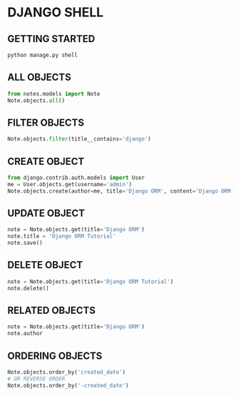 # DJANGO SHELL

## GETTING STARTED

```bash
python manage.py shell
```

## ALL OBJECTS

```python
from notes.models import Note
Note.objects.all()
```

## FILTER OBJECTS

```python
Note.objects.filter(title__contains='django')
```

## CREATE OBJECT

```python
from django.contrib.auth.models import User
me = User.objects.get(username='admin')
Note.objects.create(author=me, title='Django ORM', content='Django ORM is easy to use.')
```

## UPDATE OBJECT

```python
note = Note.objects.get(title='Django ORM')
note.title = 'Django ORM Tutorial'
note.save()
```

## DELETE OBJECT

```python
note = Note.objects.get(title='Django ORM Tutorial')
note.delete()
```

## RELATED OBJECTS

```python
note = Note.objects.get(title='Django ORM')
note.author
```


## ORDERING OBJECTS

```python
Note.objects.order_by('created_date')
# OR REVERSE ORDER
Note.objects.order_by('-created_date')
```


